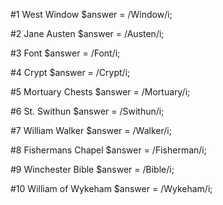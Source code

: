 #1	West Window
$answer = /Window/i;

#2	Jane Austen
$answer = /Austen/i;

#3	Font
$answer = /Font/i;

#4	Crypt
$answer = /Crypt/i;

#5	Mortuary Chests
$answer = /Mortuary/i;

#6	St. Swithun
$answer = /Swithun/i;

#7	William Walker
$answer = /Walker/i;

#8	Fishermans Chapel
$answer = /Fisherman/i;

#9	Winchester Bible
$answer = /Bible/i;

#10	William of Wykeham
$answer = /Wykeham/i;
